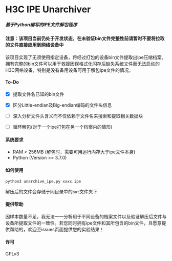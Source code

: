 # H3C IPE Unarchiver

##### 基于Python编写的IPE文件解包程序



<h4>注意：该项目当前仍处于开发状态，在未验证bin文件完整性前请暂时不要将拉取的文件直接应用到网络设备中</h4>

该项目实现了无须使用指定设备，将经过打包的设备bin文件提取出ipe压缩档案。拥有完整的bin文件可以用于救援因误格式化闪存后缺失系统文件而无法启动的H3C网络设备，特别是没有备用设备可用于解包ipe文件的情况。



#### To-Do

- [x] 提取文件名已知的bin文件
- [x] 区分Little-endian及Big-endian编码的文件头信息
- [ ] 深入分析文件头含义而不仅依赖于文件名来搜索和提取相关数据块
- [ ] 循环解包(对于一个ipe打包在另一个档案内的情形)


#### 系统要求

* RAM > 256MB (解包时，需要可用运行内存大于ipe文件本身)
* Python (Version >= 3.7.0)



#### 如何使用

```
python3 unarchive_ipe.py xxxx.ipe
```

解压后的文件会存储于同目录中的`out`文件夹下



#### 提供帮助

因样本数量不足，我无法一一分析用于不同设备的档案文件以及验证解压后文件与设备所提取文件的一致性。若您同时拥有ipe文件和其所包含的bin文件，且愿意提供帮助的，欢迎至issues页面提供您的实验结果！



#### 许可

GPLv3
